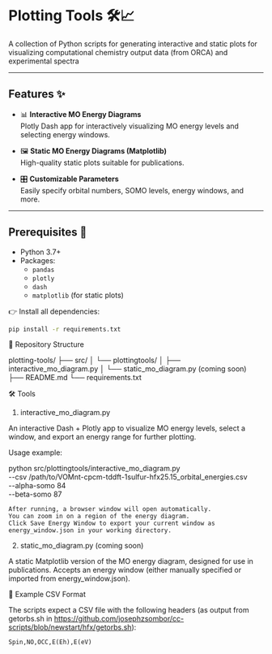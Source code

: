# Plotting Tools 🛠️📈

A collection of Python scripts for generating interactive and static plots for visualizing computational chemistry output data (from ORCA) and experimental spectra

---

## Features ✨
- 📊 **Interactive MO Energy Diagrams**  
  Plotly Dash app for interactively visualizing MO energy levels and selecting energy windows.
  
- 🖼️ **Static MO Energy Diagrams (Matplotlib)**  
  High-quality static plots suitable for publications.

- 🎛️ **Customizable Parameters**  
  Easily specify orbital numbers, SOMO levels, energy windows, and more.

---

## Prerequisites 🔧
- Python 3.7+
- Packages:
  - `pandas`
  - `plotly`
  - `dash`
  - `matplotlib` (for static plots)

👉 Install all dependencies:
```bash
pip install -r requirements.txt
```
📂 Repository Structure

plotting-tools/
├── src/
│   └── plottingtools/
│       ├── interactive_mo_diagram.py
│       └── static_mo_diagram.py (coming soon)
├── README.md
└── requirements.txt

🛠️ Tools
1. interactive_mo_diagram.py

An interactive Dash + Plotly app to visualize MO energy levels, select a window, and export an energy range for further plotting.

Usage example:

python src/plottingtools/interactive_mo_diagram.py \
  --csv /path/to/VOMnt-cpcm-tddft-1sulfur-hfx25.15_orbital_energies.csv \
  --alpha-somo 84 \
  --beta-somo 87

    After running, a browser window will open automatically.
    You can zoom in on a region of the energy diagram.
    Click Save Energy Window to export your current window as energy_window.json in your working directory.

2. static_mo_diagram.py (coming soon)

A static Matplotlib version of the MO energy diagram, designed for use in publications. Accepts an energy window (either manually specified or imported from energy_window.json).

📄 Example CSV Format

The scripts expect a CSV file with the following headers (as output from getorbs.sh in https://github.com/josephzsombor/cc-scripts/blob/newstart/hfx/getorbs.sh):
```
Spin,NO,OCC,E(Eh),E(eV)
```

